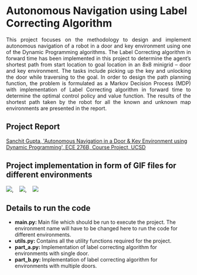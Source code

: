 # Autonomous Navigation using Label Correcting Algorithm 

<p align="justify">
This project focuses on the methodology to design and implement autonomous navigation of a robot in a door and key environment using one of the Dynamic Programming algorithms. The Label Correcting algorithm in forward time has been implemented in this project to determine the agent’s shortest path from start location to goal location in an 8x8 minigrid – door and key environment. The tasks include picking up the key and unlocking the door while traversing to the goal. In order to design the path planning function, the problem is formulated as a Markov Decision Process (MDP) with implementation of Label Correcting algorithm in forward time to determine the optimal control policy and value function. The results of the shortest path taken by the robot for all the known and unknown map environments are presented in the report.
</p>

## Project Report
[Sanchit Gupta, 'Autonomous Navigation in a Door & Key Environment using Dynamic Programming', ECE 276B, Course Project, UCSD](https://github.com/sanchit3103/motion_planning/blob/main/label_correcting_algo/Report.pdf)

## Project implementation in form of GIF files for different environments
<p align="center">
  
  <img src = "https://user-images.githubusercontent.com/4907348/208604724-f22f20a8-b07f-4729-bba7-b64be0909588.gif"/>, &nbsp;&nbsp; <img src = "https://user-images.githubusercontent.com/4907348/208604798-a7bf1d2b-75d6-44b8-a9fa-27eeaf0356d8.gif"/>, &nbsp;&nbsp; <img src = "https://user-images.githubusercontent.com/4907348/208604831-a8da8a94-fd6f-4a7f-9253-a8a882f55d78.gif" /> 
  
</p>

## Details to run the code

* <b> main.py: </b> Main file which should be run to execute the project. The environment name will have to be changed here to run the code for different environments.
* <b> utils.py: </b> Contains all the utility functions required for the project.
* <b> part_a.py: </b> Implementation of label correcting algorithm for environments with single door.
* <b> part_b.py: </b> Implementation of label correcting algorithm for environments with multiple doors.
